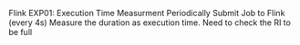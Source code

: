 Flink EXP01: Execution Time Measurment
Periodically Submit Job to Flink (every 4s)
Measure the duration as execution time.
Need to check the RI to be full
